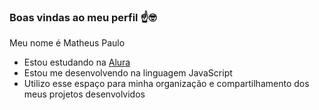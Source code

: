 ### Boas vindas ao meu perfil ☝🤓

Meu nome é Matheus Paulo

- Estou estudando na [Alura](https://www.alura.com.br)
- Estou me desenvolvendo na linguagem JavaScript
- Utilizo esse espaço para minha organização e compartilhamento dos meus projetos desenvolvidos

